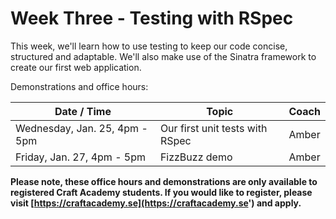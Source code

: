# Week Three - Testing with RSpec

This week, we'll learn how to use testing to keep our code concise, structured and adaptable. We'll also make use of the Sinatra framework to create our first web application.

Demonstrations and office hours:

| Date / Time | Topic | Coach |
| -- | -- | -- |
| Wednesday, Jan. 25, 4pm - 5pm | Our first unit tests with RSpec | Amber |
| Friday, Jan. 27, 4pm - 5pm | FizzBuzz demo | Amber |

**Please note, these office hours and demonstrations are only available to registered Craft Academy students. If you would like to register, please visit [https://craftacademy.se](https://craftacademy.se') and apply.**